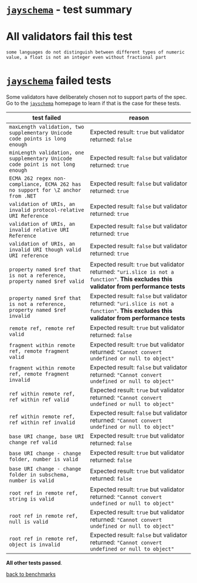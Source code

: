 # [`jayschema`](https://github.com/natesilva/jayschema) - test summary

# All validators fail this test

`some languages do not distinguish between different types of numeric value, a float is not an integer even without fractional part`

# [`jayschema`](https://github.com/natesilva/jayschema) failed tests

Some validators have deliberately chosen not to support parts of the spec. Go to the [`jayschema`](https://github.com/natesilva/jayschema) homepage to learn if
that is the case for these tests.

|test failed|reason
|-----------|------
|`maxLength validation, two supplementary Unicode code points is long enough`|Expected result: `true` but validator returned: `false`
|`minLength validation, one supplementary Unicode code point is not long enough`|Expected result: `false` but validator returned: `true`
|`ECMA 262 regex non-compliance, ECMA 262 has no support for \Z anchor from .NET`|Expected result: `false` but validator returned: `true`
|`validation of URIs, an invalid protocol-relative URI Reference`|Expected result: `false` but validator returned: `true`
|`validation of URIs, an invalid relative URI Reference`|Expected result: `false` but validator returned: `true`
|`validation of URIs, an invalid URI though valid URI reference`|Expected result: `false` but validator returned: `true`
|`property named $ref that is not a reference, property named $ref valid`|Expected result: `true` but validator returned: `"uri.slice is not a function"`. **This excludes this validator from performance tests**
|`property named $ref that is not a reference, property named $ref invalid`|Expected result: `false` but validator returned: `"uri.slice is not a function"`. **This excludes this validator from performance tests**
|`remote ref, remote ref valid`|Expected result: `true` but validator returned: `false`
|`fragment within remote ref, remote fragment valid`|Expected result: `true` but validator returned: `"Cannot convert undefined or null to object"`
|`fragment within remote ref, remote fragment invalid`|Expected result: `false` but validator returned: `"Cannot convert undefined or null to object"`
|`ref within remote ref, ref within ref valid`|Expected result: `true` but validator returned: `"Cannot convert undefined or null to object"`
|`ref within remote ref, ref within ref invalid`|Expected result: `false` but validator returned: `"Cannot convert undefined or null to object"`
|`base URI change, base URI change ref valid`|Expected result: `true` but validator returned: `false`
|`base URI change - change folder, number is valid`|Expected result: `true` but validator returned: `false`
|`base URI change - change folder in subschema, number is valid`|Expected result: `true` but validator returned: `false`
|`root ref in remote ref, string is valid`|Expected result: `true` but validator returned: `"Cannot convert undefined or null to object"`
|`root ref in remote ref, null is valid`|Expected result: `true` but validator returned: `"Cannot convert undefined or null to object"`
|`root ref in remote ref, object is invalid`|Expected result: `false` but validator returned: `"Cannot convert undefined or null to object"`

**All other tests passed**.

[back to benchmarks](https://github.com/ebdrup/json-schema-benchmark)